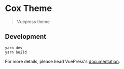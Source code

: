 # Cox Theme

> Vuepress theme

## Development

```bash
yarn dev
yarn build
```

For more details, please head VuePress's [documentation](https://v1.vuepress.vuejs.org/).


